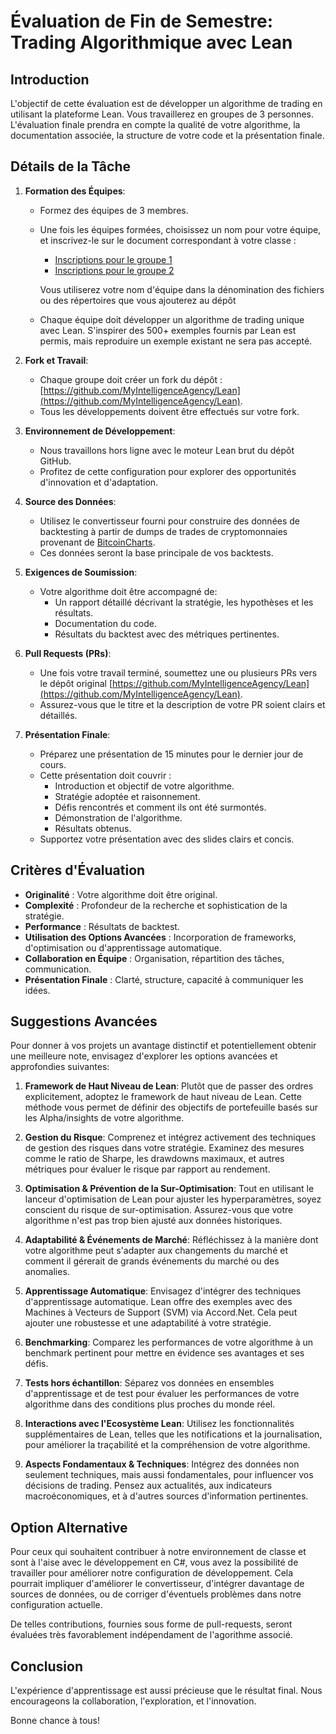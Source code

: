 # Évaluation de Fin de Semestre: Trading Algorithmique avec Lean

## Introduction

L'objectif de cette évaluation est de développer un algorithme de trading en utilisant la plateforme Lean. Vous travaillerez en groupes de 3 personnes. L'évaluation finale prendra en compte la qualité de votre algorithme, la documentation associée, la structure de votre code et la présentation finale.

## Détails de la Tâche

1. **Formation des Équipes**:
   - Formez des équipes de 3 membres.
   - Une fois les équipes formées, choisissez un nom pour votre équipe, et  inscrivez-le sur le document correspondant à votre classe :
     - [Inscriptions pour le groupe 1](https://docs.google.com/spreadsheets/d/1KBHn4QDCMmkiWtkpTGSLgjkgAjoj4SEB/edit?usp=sharing&ouid=113270325295686005611&rtpof=true&sd=true)
     - [Inscriptions pour le groupe 2](https://docs.google.com/spreadsheets/d/1o1Mh6gHBxKG2i1J4C9u8iXQqAW3cC3vS/edit?usp=sharing&ouid=113270325295686005611&rtpof=true&sd=true)
     
     Vous utiliserez votre nom d'équipe dans la dénomination des fichiers ou des répertoires que vous ajouterez au dépôt
   - Chaque équipe doit développer un algorithme de trading unique avec Lean. S'inspirer des 500+ exemples fournis par Lean est permis, mais reproduire un exemple existant ne sera pas accepté.


2. **Fork et Travail**:
   - Chaque groupe doit créer un fork du dépôt : [https://github.com/MyIntelligenceAgency/Lean](https://github.com/MyIntelligenceAgency/Lean).
   - Tous les développements doivent être effectués sur votre fork.

3. **Environnement de Développement**: 
   - Nous travaillons hors ligne avec le moteur Lean brut du dépôt GitHub. 
   - Profitez de cette configuration pour explorer des opportunités d'innovation et d'adaptation.

4. **Source des Données**:
   - Utilisez le convertisseur fourni pour construire des données de backtesting à partir de dumps de trades de cryptomonnaies provenant de [BitcoinCharts](https://api.bitcoincharts.com/v1/csv/).
   - Ces données seront la base principale de vos backtests.

5. **Exigences de Soumission**:
   - Votre algorithme doit être accompagné de:
     - Un rapport détaillé décrivant la stratégie, les hypothèses et les résultats.
     - Documentation du code.
     - Résultats du backtest avec des métriques pertinentes.
    
6. **Pull Requests (PRs)**:
   - Une fois votre travail terminé, soumettez une ou plusieurs PRs vers le dépôt original [https://github.com/MyIntelligenceAgency/Lean](https://github.com/MyIntelligenceAgency/Lean).
   - Assurez-vous que le titre et la description de votre PR soient clairs et détaillés.

7. **Présentation Finale**:
   - Préparez une présentation de 15 minutes pour le dernier jour de cours.
   - Cette présentation doit couvrir :
     - Introduction et objectif de votre algorithme.
     - Stratégie adoptée et raisonnement.
     - Défis rencontrés et comment ils ont été surmontés.
     - Démonstration de l'algorithme.
     - Résultats obtenus.
   - Supportez votre présentation avec des slides clairs et concis.

## Critères d'Évaluation

- **Originalité** : Votre algorithme doit être original.
- **Complexité** : Profondeur de la recherche et sophistication de la stratégie.
- **Performance** : Résultats de backtest.
- **Utilisation des Options Avancées** : Incorporation de frameworks, d'optimisation ou d'apprentissage automatique.
- **Collaboration en Équipe** : Organisation, répartition des tâches, communication.
- **Présentation Finale** : Clarté, structure, capacité à communiquer les idées.


## Suggestions Avancées

Pour donner à vos projets un avantage distinctif et potentiellement obtenir une meilleure note, envisagez d'explorer les options avancées et approfondies suivantes:

1. **Framework de Haut Niveau de Lean**: Plutôt que de passer des ordres explicitement, adoptez le framework de haut niveau de Lean. Cette méthode vous permet de définir des objectifs de portefeuille basés sur les Alpha/insights de votre algorithme.

2. **Gestion du Risque**: Comprenez et intégrez activement des techniques de gestion des risques dans votre stratégie. Examinez des mesures comme le ratio de Sharpe, les drawdowns maximaux, et autres métriques pour évaluer le risque par rapport au rendement.

3. **Optimisation & Prévention de la Sur-Optimisation**: Tout en utilisant le lanceur d'optimisation de Lean pour ajuster les hyperparamètres, soyez conscient du risque de sur-optimisation. Assurez-vous que votre algorithme n'est pas trop bien ajusté aux données historiques.

4. **Adaptabilité & Événements de Marché**: Réfléchissez à la manière dont votre algorithme peut s'adapter aux changements du marché et comment il gérerait de grands événements du marché ou des anomalies.

5. **Apprentissage Automatique**: Envisagez d'intégrer des techniques d'apprentissage automatique. Lean offre des exemples avec des Machines à Vecteurs de Support (SVM) via Accord.Net. Cela peut ajouter une robustesse et une adaptabilité à votre stratégie.

6. **Benchmarking**: Comparez les performances de votre algorithme à un benchmark pertinent pour mettre en évidence ses avantages et ses défis.

7. **Tests hors échantillon**: Séparez vos données en ensembles d'apprentissage et de test pour évaluer les performances de votre algorithme dans des conditions plus proches du monde réel.

8. **Interactions avec l'Ecosystème Lean**: Utilisez les fonctionnalités supplémentaires de Lean, telles que les notifications et la journalisation, pour améliorer la traçabilité et la compréhension de votre algorithme.

9. **Aspects Fondamentaux & Techniques**: Intégrez des données non seulement techniques, mais aussi fondamentales, pour influencer vos décisions de trading. Pensez aux actualités, aux indicateurs macroéconomiques, et à d'autres sources d'information pertinentes.


## Option Alternative

Pour ceux qui souhaitent contribuer à notre environnement de classe et sont à l'aise avec le développement en C#, vous avez la possibilité de travailler pour améliorer notre configuration de développement. Cela pourrait impliquer d'améliorer le convertisseur, d'intégrer davantage de sources de données, ou de corriger d'éventuels problèmes dans notre configuration actuelle.

De telles contributions, fournies sous forme de pull-requests, seront évaluées très favorablement indépendament de l'agorithme associé.

## Conclusion

L'expérience d'apprentissage est aussi précieuse que le résultat final. Nous encourageons la collaboration, l'exploration, et l'innovation.

Bonne chance à tous!

